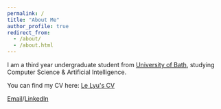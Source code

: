 ```yaml
---
permalink: /
title: "About Me"
author_profile: true
redirect_from: 
  - /about/
  - /about.html
---
```


I am a third year undergraduate student from [University of Bath](https://www.bath.ac.uk/), studying Computer Science & Artificial Intelligence.

You can find my CV here: [Le Lyu's CV](.../assets/Le_Lyu_CV.pdf)

[Email](ll2300@bath.ac.uk)/[LinkedIn](www.linkedin.com/in/le-lyu-yoyo)

